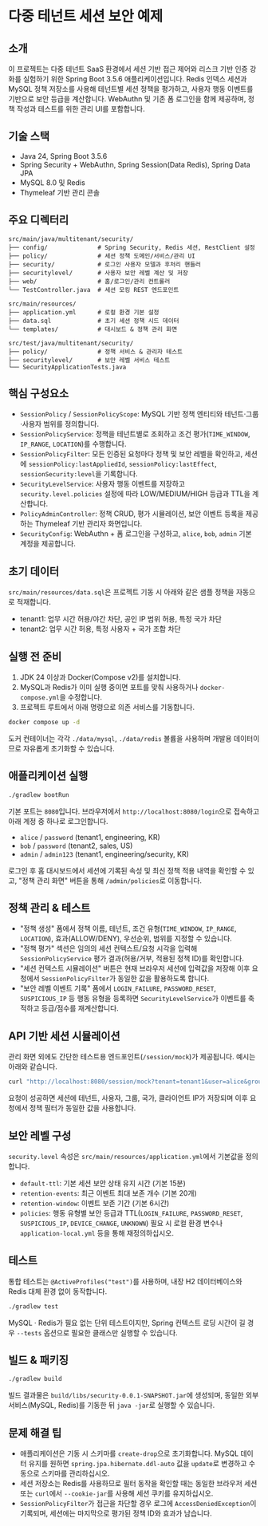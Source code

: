 # 다중 테넌트 세션 보안 예제

## 소개
이 프로젝트는 다중 테넌트 SaaS 환경에서 세션 기반 접근 제어와 리스크 기반 인증 강화를 실험하기 위한 Spring Boot 3.5.6 애플리케이션입니다. Redis 인덱스 세션과 MySQL 정책 저장소를 사용해 테넌트별 세션 정책을 평가하고, 사용자 행동 이벤트를 기반으로 보안 등급을 계산합니다. WebAuthn 및 기존 폼 로그인을 함께 제공하며, 정책 작성과 테스트를 위한 관리 UI를 포함합니다.

## 기술 스택
- Java 24, Spring Boot 3.5.6
- Spring Security + WebAuthn, Spring Session(Data Redis), Spring Data JPA
- MySQL 8.0 및 Redis
- Thymeleaf 기반 관리 콘솔

## 주요 디렉터리
```
src/main/java/multitenant/security/
├── config/              # Spring Security, Redis 세션, RestClient 설정
├── policy/              # 세션 정책 도메인/서비스/관리 UI
├── security/            # 로그인 사용자 모델과 후처리 핸들러
├── securitylevel/       # 사용자 보안 레벨 계산 및 저장
├── web/                 # 홈/로그인/관리 컨트롤러
└── TestController.java  # 세션 모킹 REST 엔드포인트

src/main/resources/
├── application.yml      # 로컬 환경 기본 설정
├── data.sql             # 초기 세션 정책 시드 데이터
└── templates/           # 대시보드 & 정책 관리 화면

src/test/java/multitenant/security/
├── policy/              # 정책 서비스 & 관리자 테스트
├── securitylevel/       # 보안 레벨 서비스 테스트
└── SecurityApplicationTests.java
```

## 핵심 구성요소
- `SessionPolicy` / `SessionPolicyScope`: MySQL 기반 정책 엔티티와 테넌트·그룹·사용자 범위를 정의합니다.
- `SessionPolicyService`: 정책을 테넌트별로 조회하고 조건 평가(`TIME_WINDOW`, `IP_RANGE`, `LOCATION`)를 수행합니다.
- `SessionPolicyFilter`: 모든 인증된 요청마다 정책 및 보안 레벨을 확인하고, 세션에 `sessionPolicy:lastAppliedId`, `sessionPolicy:lastEffect`, `sessionSecurity:level`을 기록합니다.
- `SecurityLevelService`: 사용자 행동 이벤트를 저장하고 `security.level.policies` 설정에 따라 LOW/MEDIUM/HIGH 등급과 TTL을 계산합니다.
- `PolicyAdminController`: 정책 CRUD, 평가 시뮬레이션, 보안 이벤트 등록을 제공하는 Thymeleaf 기반 관리자 화면입니다.
- `SecurityConfig`: WebAuthn + 폼 로그인을 구성하고, `alice`, `bob`, `admin` 기본 계정을 제공합니다.

## 초기 데이터
`src/main/resources/data.sql`은 프로젝트 기동 시 아래와 같은 샘플 정책을 자동으로 적재합니다.
- tenant1: 업무 시간 허용/야간 차단, 공인 IP 범위 허용, 특정 국가 차단
- tenant2: 업무 시간 허용, 특정 사용자 + 국가 조합 차단

## 실행 전 준비
1. JDK 24 이상과 Docker(Compose v2)를 설치합니다.
2. MySQL과 Redis가 이미 실행 중이면 포트를 맞춰 사용하거나 `docker-compose.yml`을 수정합니다.
3. 프로젝트 루트에서 아래 명령으로 의존 서비스를 기동합니다.

```bash
docker compose up -d
```

도커 컨테이너는 각각 `./data/mysql`, `./data/redis` 볼륨을 사용하며 개발용 데이터이므로 자유롭게 초기화할 수 있습니다.

## 애플리케이션 실행
```bash
./gradlew bootRun
```
기본 포트는 `8080`입니다. 브라우저에서 `http://localhost:8080/login`으로 접속하고 아래 계정 중 하나로 로그인합니다.
- `alice` / `password` (tenant1, engineering, KR)
- `bob` / `password` (tenant2, sales, US)
- `admin` / `admin123` (tenant1, engineering/security, KR)

로그인 후 홈 대시보드에서 세션에 기록된 속성 및 최신 정책 적용 내역을 확인할 수 있고, "정책 관리 화면" 버튼을 통해 `/admin/policies`로 이동합니다.

## 정책 관리 & 테스트
- "정책 생성" 폼에서 정책 이름, 테넌트, 조건 유형(`TIME_WINDOW`, `IP_RANGE`, `LOCATION`), 효과(ALLOW/DENY), 우선순위, 범위를 지정할 수 있습니다.
- "정책 평가" 섹션은 임의의 세션 컨텍스트/요청 시각을 입력해 `SessionPolicyService` 평가 결과(허용/거부, 적용된 정책 ID)를 확인합니다.
- "세션 컨텍스트 시뮬레이션" 버튼은 현재 브라우저 세션에 입력값을 저장해 이후 요청에서 `SessionPolicyFilter`가 동일한 값을 활용하도록 합니다.
- "보안 레벨 이벤트 기록" 폼에서 `LOGIN_FAILURE`, `PASSWORD_RESET`, `SUSPICIOUS_IP` 등 행동 유형을 등록하면 `SecurityLevelService`가 이벤트를 축적하고 등급/점수를 재계산합니다.

## API 기반 세션 시뮬레이션
관리 화면 외에도 간단한 테스트용 엔드포인트(`/session/mock`)가 제공됩니다. 예시는 아래와 같습니다.

```bash
curl "http://localhost:8080/session/mock?tenant=tenant1&user=alice&groups=engineering,security&country=KR"
```

요청이 성공하면 세션에 테넌트, 사용자, 그룹, 국가, 클라이언트 IP가 저장되며 이후 요청에서 정책 필터가 동일한 값을 사용합니다.

## 보안 레벨 구성
`security.level` 속성은 `src/main/resources/application.yml`에서 기본값을 정의합니다.
- `default-ttl`: 기본 세션 보안 상태 유지 시간 (기본 15분)
- `retention-events`: 최근 이벤트 최대 보존 개수 (기본 20개)
- `retention-window`: 이벤트 보존 기간 (기본 6시간)
- `policies`: 행동 유형별 보안 등급과 TTL(`LOGIN_FAILURE`, `PASSWORD_RESET`, `SUSPICIOUS_IP`, `DEVICE_CHANGE`, `UNKNOWN`)
필요 시 로컬 환경 변수나 `application-local.yml` 등을 통해 재정의하십시오.

## 테스트
통합 테스트는 `@ActiveProfiles("test")`를 사용하며, 내장 H2 데이터베이스와 Redis 대체 환경 없이 동작합니다.

```bash
./gradlew test
```

MySQL · Redis가 필요 없는 단위 테스트이지만, Spring 컨텍스트 로딩 시간이 길 경우 `--tests` 옵션으로 필요한 클래스만 실행할 수 있습니다.

## 빌드 & 패키징
```bash
./gradlew build
```
빌드 결과물은 `build/libs/security-0.0.1-SNAPSHOT.jar`에 생성되며, 동일한 외부 서비스(MySQL, Redis)를 기동한 뒤 `java -jar`로 실행할 수 있습니다.

## 문제 해결 팁
- 애플리케이션은 기동 시 스키마를 `create-drop`으로 초기화합니다. MySQL 데이터 유지를 원하면 `spring.jpa.hibernate.ddl-auto` 값을 `update`로 변경하고 수동으로 스키마를 관리하십시오.
- 세션 저장소는 Redis를 사용하므로 필터 동작을 확인할 때는 동일한 브라우저 세션 또는 `curl`에서 `--cookie-jar`를 사용해 세션 쿠키를 유지하십시오.
- `SessionPolicyFilter`가 접근을 차단할 경우 로그에 `AccessDeniedException`이 기록되며, 세션에는 마지막으로 평가된 정책 ID와 효과가 남습니다.

